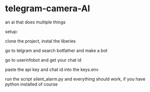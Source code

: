 # telegram-camera-AI
an ai that does multiple things

setup:

clone the project, instal the liberies

go to telgram and search botfather and make a bot

go to userinfobot and get your chat id

paste the api key and chat id into the keys.env

run the script silent_alarm.py and everything should work, if you have python installed of course

